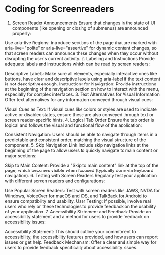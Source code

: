 # Coding for Screenreaders

1. Screen Reader Announcements
Ensure that changes in the state of UI components (like opening or closing of submenus) are announced properly:

Use aria-live Regions: Introduce sections of the page that are marked with aria-live="polite" or aria-live="assertive" for dynamic content changes, so that screen readers can announce these changes when they occur without disrupting the user's current activity.
2. Labeling and Instructions
Provide adequate labels and instructions which can be read by screen readers:

Descriptive Labels: Make sure all elements, especially interactive ones like buttons, have clear and descriptive labels using aria-label if the text content is not descriptive enough.
Instructions for Navigation: Provide instructions at the beginning of the navigation section on how to interact with the menu, especially for complex interfaces.
3. Text Alternatives for Visual Information
Offer text alternatives for any information conveyed through visual cues:

Visual Cues as Text: If visual cues like colors or styles are used to indicate active or disabled states, ensure these are also conveyed through text or screen reader-specific hints.
4. Logical Tab Order
Ensure the tab order is logical and follows the visual and functional flow of the application:

Consistent Navigation: Users should be able to navigate through items in a predictable and consistent order, matching the visual structure of the component.
5. Skip Navigation Link
Include skip navigation links at the beginning of the page to allow users to quickly navigate to main content or major sections:

Skip to Main Content: Provide a "Skip to main content" link at the top of the page, which becomes visible when focused (typically done via keyboard navigation).
6. Testing with Screen Readers
Regularly test your application with different screen readers and configurations:

Use Popular Screen Readers: Test with screen readers like JAWS, NVDA for Windows, VoiceOver for macOS and iOS, and TalkBack for Android to ensure compatibility and usability.
User Testing: If possible, involve real users who rely on these technologies to provide feedback on the usability of your application.
7. Accessibility Statement and Feedback
Provide an accessibility statement and a method for users to provide feedback on accessibility issues:

Accessibility Statement: This should outline your commitment to accessibility, the accessibility features provided, and how users can report issues or get help.
Feedback Mechanism: Offer a clear and simple way for users to provide feedback specifically about accessibility issues.